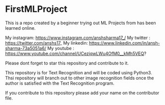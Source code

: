 # FirstMLProject
This is a repo created by a beginner trying out ML Projects from has been learned online.


My instagram: https://www.instagram.com/anshsharma17_/
My twitter : https://twitter.com/anshs17_
My linkedin: https://www.linkedin.com/in/ansh-sharma-73a5051a6/
My youtube : https://www.youtube.com/channel/UCezjqwLWu4OfM0__kMh5VEQ?


Please dont forget to star this repository and contribute to it.


 This repository is for Text Recognition and will be coded using Python3.
 Thsi repository will branch out to other image recognition fields once the author is satisfied with the Text Recognition program.

If you contribute to this repository please add your name on the contributor file.
